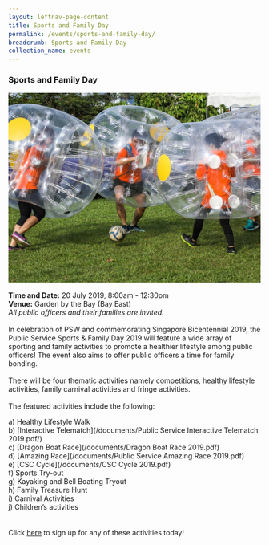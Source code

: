 ```yaml
---
layout: leftnav-page-content
title: Sports and Family Day
permalink: /events/sports-and-family-day/
breadcrumb: Sports and Family Day
collection_name: events
---
```


### Sports and Family Day

![Sports and Family Day](/images/7.jpg)

**Time and Date:** 20 July 2019, 8:00am - 12:30pm
<br>**Venue:** Garden by the Bay (Bay East)
<br> *All public officers and their families are invited.* 
<br>
<br>
In celebration of PSW and commemorating Singapore Bicentennial 2019, the Public Service Sports & Family Day 2019 will feature a wide array of sporting and family activities to promote a healthier lifestyle among public officers! The event also aims to offer public officers a time for family bonding. 
<br>
<br>
There will be four thematic activities namely competitions, healthy lifestyle activities, family carnival activities and fringe activities.
<br>
<br>
The featured activities include the following:
<br>

<!-- [Healthy Lifestyle Walk](/documents/) -->
a) Healthy Lifestyle Walk <br>
b) [Interactive Telematch](/documents/Public Service Interactive Telematch 2019.pdf/) <br>
c) [Dragon Boat Race](/documents/Dragon Boat Race 2019.pdf) <br>
d) [Amazing Race](/documents/Public Service Amazing Race 2019.pdf) <br>
e) [CSC Cycle](/documents/CSC Cycle 2019.pdf) <br>
f) Sports Try-out <br> 
g) Kayaking and Bell Boating Tryout <br>
h) Family Treasure Hunt <br>
i) Carnival Activities <br>
j) Children’s activities <br>
<br>
<br>
Click <a href="https://pssfd2019.eventbrite.com">here</a> to sign up for any of these activities today!
<br>
<!-- <a href="#"><img src="/images/sign-up-btn.png" style="width:280px" /> </a> -->
